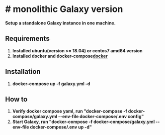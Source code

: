 # # monolithic Galaxy version
  **Setup a standalone Galaxy instance in one machine.**  
  
  ## Requirements
  1. **Installed ubuntu(version >= 18.04) or centos7 amd64 version**
  2. **Installed docker and docker-compose[docker](../docker/README.md)**  
  
  ## Installation
  1. **docker-compose up -f galaxy.yml -d**
  
  ## How to 
  1. **Verify docker compose yaml, run "docker-compose -f docker-compose/galaxy.yml --env-file docker-compose/.env  config"**
  2. **Start Galaxy, run "docker-compose -f docker-compose/galaxy.yml --env-file docker-compose/.env  up -d"**